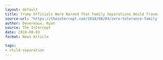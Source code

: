 ```yaml
---
layout: default
title: Trump Officials Were Warned That Family Separations Would Traumatize Children
source-url: "https://theintercept.com/2018/08/03/zero-tolerance-family-separations-trump-immigration-family-separation/"
author: Devereaux, Ryan
source: The Intercept
date: 2018-08-03
format: News Article

tags:
- child-separation
---
```


